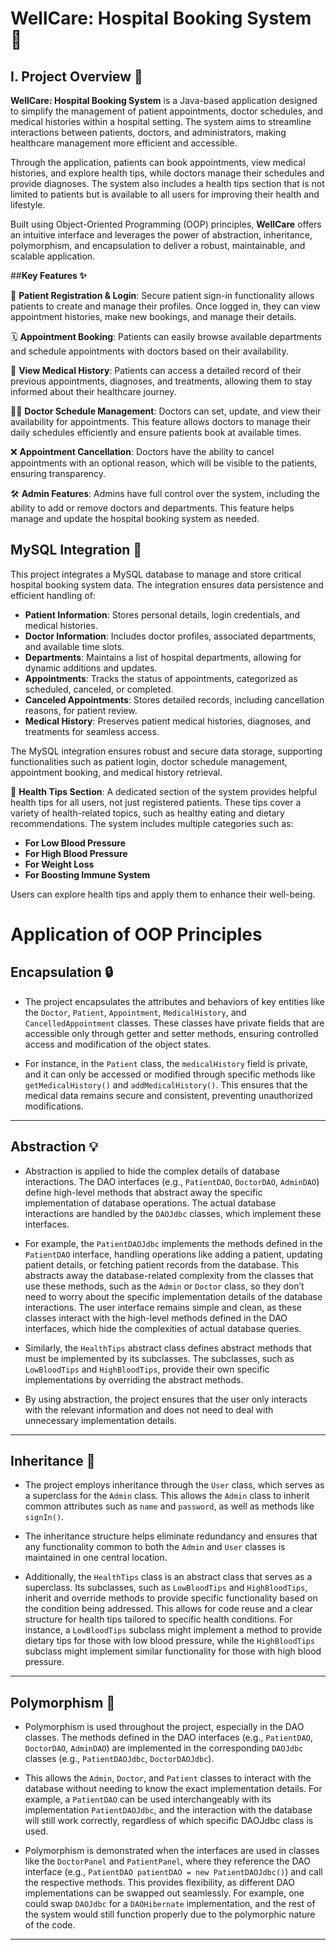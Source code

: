 # **WellCare: Hospital Booking System 🏥**

## **I. Project Overview 🌟**

**WellCare: Hospital Booking System** is a Java-based application designed to simplify the management of patient appointments, doctor schedules, and medical histories within a hospital setting. The system aims to streamline interactions between patients, doctors, and administrators, making healthcare management more efficient and accessible.

Through the application, patients can book appointments, view medical histories, and explore health tips, while doctors manage their schedules and provide diagnoses. The system also includes a health tips section that is not limited to patients but is available to all users for improving their health and lifestyle.

Built using Object-Oriented Programming (OOP) principles, **WellCare** offers an intuitive interface and leverages the power of abstraction, inheritance, polymorphism, and encapsulation to deliver a robust, maintainable, and scalable application.

 ##**Key Features ✨**

🔑 **Patient Registration & Login**: Secure patient sign-in functionality allows patients to create and manage their profiles. Once logged in, they can view appointment histories, make new bookings, and manage their details.

🗓️ **Appointment Booking**: Patients can easily browse available departments and schedule appointments with doctors based on their availability.

📜 **View Medical History**: Patients can access a detailed record of their previous appointments, diagnoses, and treatments, allowing them to stay informed about their healthcare journey.

👨‍⚕️ **Doctor Schedule Management**: Doctors can set, update, and view their availability for appointments. This feature allows doctors to manage their daily schedules efficiently and ensure patients book at available times.

❌ **Appointment Cancellation**: Doctors have the ability to cancel appointments with an optional reason, which will be visible to the patients, ensuring transparency.

🛠️ **Admin Features**: Admins have full control over the system, including the ability to add or remove doctors and departments. This feature helps manage and update the hospital booking system as needed.

## MySQL Integration 💾

This project integrates a MySQL database to manage and store critical hospital booking system data. The integration ensures data persistence and efficient handling of:

- **Patient Information**: Stores personal details, login credentials, and medical histories.
- **Doctor Information**: Includes doctor profiles, associated departments, and available time slots.
- **Departments**: Maintains a list of hospital departments, allowing for dynamic additions and updates.
- **Appointments**: Tracks the status of appointments, categorized as scheduled, canceled, or completed.
- **Canceled Appointments**: Stores detailed records, including cancellation reasons, for patient review.
- **Medical History**: Preserves patient medical histories, diagnoses, and treatments for seamless access.

The MySQL integration ensures robust and secure data storage, supporting functionalities such as patient login, doctor schedule management, appointment booking, and medical history retrieval.


🍏 **Health Tips Section**: A dedicated section of the system provides helpful health tips for all users, not just registered patients. These tips cover a variety of health-related topics, such as healthy eating and dietary recommendations. The system includes multiple categories such as:

- **For Low Blood Pressure**
- **For High Blood Pressure**
- **For Weight Loss**
- **For Boosting Immune System**

Users can explore health tips and apply them to enhance their well-being.

# Application of OOP Principles

## Encapsulation 🔒
- The project encapsulates the attributes and behaviors of key entities like the `Doctor`, `Patient`, `Appointment`, `MedicalHistory`, and `CancelledAppointment` classes. These classes have private fields that are accessible only through getter and setter methods, ensuring controlled access and modification of the object states.

- For instance, in the `Patient` class, the `medicalHistory` field is private, and it can only be accessed or modified through specific methods like `getMedicalHistory()` and `addMedicalHistory()`. This ensures that the medical data remains secure and consistent, preventing unauthorized modifications.

---

## Abstraction 💡
- Abstraction is applied to hide the complex details of database interactions. The DAO interfaces (e.g., `PatientDAO`, `DoctorDAO`, `AdminDAO`) define high-level methods that abstract away the specific implementation of database operations. The actual database interactions are handled by the `DAOJdbc` classes, which implement these interfaces. 

- For example, the `PatientDAOJdbc` implements the methods defined in the `PatientDAO` interface, handling operations like adding a patient, updating patient details, or fetching patient records from the database. This abstracts away the database-related complexity from the classes that use these methods, such as the `Admin` or `Doctor` class, so they don’t need to worry about the specific implementation details of the database interactions. The user interface remains simple and clean, as these classes interact with the high-level methods defined in the DAO interfaces, which hide the complexities of actual database queries.

- Similarly, the `HealthTips` abstract class defines abstract methods that must be implemented by its subclasses. The subclasses, such as `LowBloodTips` and `HighBloodTips`, provide their own specific implementations by overriding the abstract methods. 

- By using abstraction, the project ensures that the user only interacts with the relevant information and does not need to deal with unnecessary implementation details.

---

## Inheritance 🧬
- The project employs inheritance through the `User` class, which serves as a superclass for the `Admin` class. This allows the `Admin` class to inherit common attributes such as `name` and `password`, as well as methods like `signIn()`. 

- The inheritance structure helps eliminate redundancy and ensures that any functionality common to both the `Admin` and `User` classes is maintained in one central location.

- Additionally, the `HealthTips` class is an abstract class that serves as a superclass. Its subclasses, such as `LowBloodTips` and `HighBloodTips`, inherit and override methods to provide specific functionality based on the condition being addressed. This allows for code reuse and a clear structure for health tips tailored to specific health conditions. For instance, a `LowBloodTips` subclass might implement a method to provide dietary tips for those with low blood pressure, while the `HighBloodTips` subclass might implement similar functionality for those with high blood pressure.

---

## Polymorphism 🔄
- Polymorphism is used throughout the project, especially in the DAO classes. The methods defined in the DAO interfaces (e.g., `PatientDAO`, `DoctorDAO`, `AdminDAO`) are implemented in the corresponding `DAOJdbc` classes (e.g., `PatientDAOJdbc`, `DoctorDAOJdbc`). 

- This allows the `Admin`, `Doctor`, and `Patient` classes to interact with the database without needing to know the exact implementation details. For example, a `PatientDAO` can be used interchangeably with its implementation `PatientDAOJdbc`, and the interaction with the database will still work correctly, regardless of which specific DAOJdbc class is used.

- Polymorphism is demonstrated when the interfaces are used in classes like the `DoctorPanel` and `PatientPanel`, where they reference the DAO interface (e.g., `PatientDAO patientDAO = new PatientDAOJdbc()`) and call the respective methods. This provides flexibility, as different DAO implementations can be swapped out seamlessly. For example, one could swap `DAOJdbc` for a `DAOHibernate` implementation, and the rest of the system would still function properly due to the polymorphic nature of the code.

---

